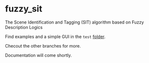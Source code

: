 # fuzzy_sit
The Scene Identification and Tagging (SIT) algorithm based on Fuzzy Description Logics


Find examples and a simple GUI in the `test` [folder](https://github.com/EmaroLab/fuzzy_sit/tree/master/src/test/java/it/emarolab/fuzzySIT).

Checout the other branches for more.

Documentation will come shortly.
